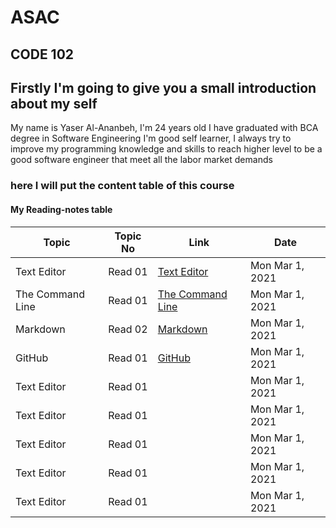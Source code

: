 # ASAC

## CODE 102

## Firstly I'm going to give you a small introduction about my self
  My name is Yaser Al-Ananbeh, I'm 24 years old I have graduated with BCA degree in Software Engineering 
  I'm good self learner, I always try to improve my programming knowledge and skills to reach higher level to be a good software engineer 
  that meet all the labor market demands
  
 ### here I will put the content table of this course
 
  #### My Reading-notes table 
  Topic | Topic No | Link | Date |
  |-----| ---- |---- | -----|
  Text Editor| Read 01 |[Text Editor](https://yaserananbeh.github.io/ASAC/Reading-notes/TextEditor)| Mon Mar 1, 2021
  The Command Line| Read 01 |[The Command Line](https://yaserananbeh.github.io/ASAC/Reading-notes/TheCommandLine)| Mon Mar 1, 2021
  Markdown| Read 02 |[Markdown](https://yaserananbeh.github.io/ASAC/Reading-notes/Markdown)| Mon Mar 1, 2021
  GitHub| Read 01 |[GitHub](https://yaserananbeh.github.io/ASAC/Reading-notes/GitHubPages)| Mon Mar 1, 2021
  Text Editor| Read 01 |[]()| Mon Mar 1, 2021
  Text Editor| Read 01 |[]()| Mon Mar 1, 2021
  Text Editor| Read 01 |[]()| Mon Mar 1, 2021
  Text Editor| Read 01 |[]()| Mon Mar 1, 2021
  Text Editor| Read 01 |[]()| Mon Mar 1, 2021
